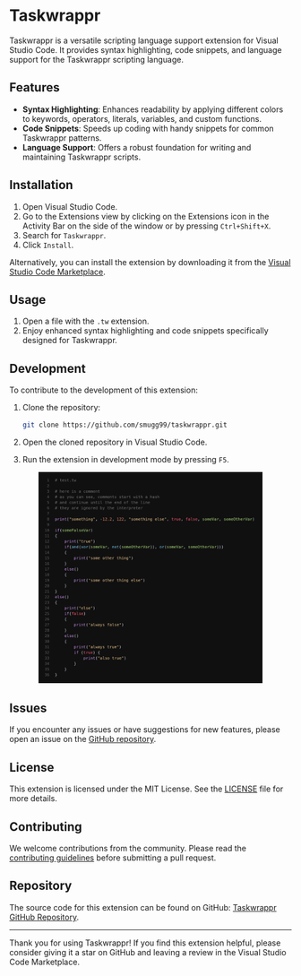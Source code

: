 # Taskwrappr

Taskwrappr is a versatile scripting language support extension for Visual Studio Code. It provides syntax highlighting, code snippets, and language support for the Taskwrappr scripting language.

## Features

- **Syntax Highlighting**: Enhances readability by applying different colors to keywords, operators, literals, variables, and custom functions.
- **Code Snippets**: Speeds up coding with handy snippets for common Taskwrappr patterns.
- **Language Support**: Offers a robust foundation for writing and maintaining Taskwrappr scripts.



## Installation

1. Open Visual Studio Code.
2. Go to the Extensions view by clicking on the Extensions icon in the Activity Bar on the side of the window or by pressing `Ctrl+Shift+X`.
3. Search for `Taskwrappr`.
4. Click `Install`.

Alternatively, you can install the extension by downloading it from the [Visual Studio Code Marketplace](https://marketplace.visualstudio.com/vscode).

## Usage

1. Open a file with the `.tw` extension.
2. Enjoy enhanced syntax highlighting and code snippets specifically designed for Taskwrappr.

## Development

To contribute to the development of this extension:

1. Clone the repository:

    ```sh
    git clone https://github.com/smugg99/taskwrappr.git
    ```

2. Open the cloned repository in Visual Studio Code.
3. Run the extension in development mode by pressing `F5`.

<p align="center">
  <img src="static/highlighting_preview.png" alt="Syntax Highlighting Preview" width="400">
</p>

## Issues

If you encounter any issues or have suggestions for new features, please open an issue on the [GitHub repository](https://github.com/smugg99/taskwrappr/issues).

## License

This extension is licensed under the MIT License. See the [LICENSE](https://github.com/smugg99/taskwrappr/blob/main/LICENSE) file for more details.

## Contributing

We welcome contributions from the community. Please read the [contributing guidelines](https://github.com/smugg99/taskwrappr/blob/main/CONTRIBUTING.md) before submitting a pull request.

## Repository

The source code for this extension can be found on GitHub: [Taskwrappr GitHub Repository](https://github.com/smugg99/taskwrappr).

---

Thank you for using Taskwrappr! If you find this extension helpful, please consider giving it a star on GitHub and leaving a review in the Visual Studio Code Marketplace.
